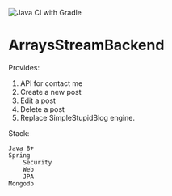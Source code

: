 ![Java CI with Gradle](https://github.com/hari7190/ArraysStreamBackend/workflows/Java%20CI%20with%20Gradle/badge.svg?branch=master)
# ArraysStreamBackend

Provides:

1. API for contact me
2. Create a new post
3. Edit a post
4. Delete a post
5. Replace SimpleStupidBlog engine.


Stack:

    Java 8+
    Spring 
        Security
        Web
        JPA
    Mongodb
    
